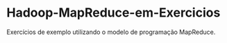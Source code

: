 # Hadoop-MapReduce-em-Exercicios
Exercícios de exemplo utilizando o modelo de programação MapReduce.
